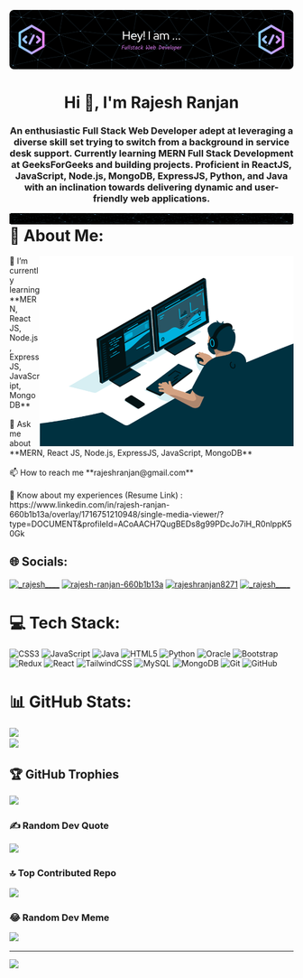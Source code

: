 ![MasterHead](/github-header-image.png)

<h1 align="center">Hi 👋, I'm Rajesh Ranjan</h1>
<h3 align="center">An enthusiastic Full Stack Web Developer adept at leveraging a diverse skill set trying to switch from a background in service desk support. Currently learning MERN Full Stack Development at GeeksForGeeks and building projects. Proficient in ReactJS, JavaScript, Node.js, MongoDB, ExpressJS, Python, and Java with an inclination towards delivering dynamic and user-friendly web applications.</h3>
<img align="right" alt="coding" width="100%" height="20" src="/create-space.png">

# 💫 About Me:

<img align="right" alt="coding" width="450" src="/side-img.gif">
🌱 I’m currently learning **MERN, React JS, Node.js, ExpressJS, JavaScript, MongoDB**<br><br>💬 Ask me about **MERN, React JS, Node.js, ExpressJS, JavaScript, MongoDB**<br><br>📫 How to reach me **rajeshranjan@gmail.com**<br><br>📄 Know about my experiences (Resume Link) : https://www.linkedin.com/in/rajesh-ranjan-660b1b13a/overlay/1716751210948/single-media-viewer/?type=DOCUMENT&profileId=ACoAACH7QugBEDs8g99PDcJo7iH_R0nlppK50Gk


## 🌐 Socials:
<p align="left">
<a href="https://twitter.com/_rajesh____" target="blank"><img align="center" src="https://raw.githubusercontent.com/rahuldkjain/github-profile-readme-generator/master/src/images/icons/Social/twitter.svg" alt="_rajesh____" height="30" width="40" /></a>
<a href="https://linkedin.com/in/rajesh-ranjan-660b1b13a" target="blank"><img align="center" src="https://raw.githubusercontent.com/rahuldkjain/github-profile-readme-generator/master/src/images/icons/Social/linked-in-alt.svg" alt="rajesh-ranjan-660b1b13a" height="30" width="40" /></a>
<a href="https://fb.com/rajeshranjan8271" target="blank"><img align="center" src="https://raw.githubusercontent.com/rahuldkjain/github-profile-readme-generator/master/src/images/icons/Social/facebook.svg" alt="rajeshranjan8271" height="30" width="40" /></a>
<a href="https://instagram.com/_rajesh____" target="blank"><img align="center" src="https://raw.githubusercontent.com/rahuldkjain/github-profile-readme-generator/master/src/images/icons/Social/instagram.svg" alt="_rajesh____" height="30" width="40" /></a>
</p>

# 💻 Tech Stack:
![CSS3](https://img.shields.io/badge/css3-%231572B6.svg?style=for-the-badge&logo=css3&logoColor=white) ![JavaScript](https://img.shields.io/badge/javascript-%23323330.svg?style=for-the-badge&logo=javascript&logoColor=%23F7DF1E) ![Java](https://img.shields.io/badge/java-%23ED8B00.svg?style=for-the-badge&logo=openjdk&logoColor=white) ![HTML5](https://img.shields.io/badge/html5-%23E34F26.svg?style=for-the-badge&logo=html5&logoColor=white) ![Python](https://img.shields.io/badge/python-3670A0?style=for-the-badge&logo=python&logoColor=ffdd54) ![Oracle](https://img.shields.io/badge/Oracle-F80000?style=for-the-badge&logo=oracle&logoColor=white) ![Bootstrap](https://img.shields.io/badge/bootstrap-%238511FA.svg?style=for-the-badge&logo=bootstrap&logoColor=white) ![Redux](https://img.shields.io/badge/redux-%23593d88.svg?style=for-the-badge&logo=redux&logoColor=white) ![React](https://img.shields.io/badge/react-%2320232a.svg?style=for-the-badge&logo=react&logoColor=%2361DAFB) ![TailwindCSS](https://img.shields.io/badge/tailwindcss-%2338B2AC.svg?style=for-the-badge&logo=tailwind-css&logoColor=white) ![MySQL](https://img.shields.io/badge/mysql-4479A1.svg?style=for-the-badge&logo=mysql&logoColor=white) ![MongoDB](https://img.shields.io/badge/MongoDB-%234ea94b.svg?style=for-the-badge&logo=mongodb&logoColor=white) ![Git](https://img.shields.io/badge/git-%23F05033.svg?style=for-the-badge&logo=git&logoColor=white) ![GitHub](https://img.shields.io/badge/github-%23121011.svg?style=for-the-badge&logo=github&logoColor=white) 
# 📊 GitHub Stats:
![](https://github-readme-stats.vercel.app/api?username=rajesh-ranjan-git&theme=dark&hide_border=false&include_all_commits=false&count_private=false)<br/>
![](https://github-readme-streak-stats.herokuapp.com/?user=rajesh-ranjan-git&theme=dark&hide_border=false)<br/>

## 🏆 GitHub Trophies
![](https://github-profile-trophy.vercel.app/?username=rajesh-ranjan-git&theme=radical&no-frame=false&no-bg=true&margin-w=4)

### ✍️ Random Dev Quote
![](https://quotes-github-readme.vercel.app/api?type=horizontal&theme=radical)

### 🔝 Top Contributed Repo
![](https://github-contributor-stats.vercel.app/api?username=rajesh-ranjan-git&limit=5&theme=dark&combine_all_yearly_contributions=true)

### 😂 Random Dev Meme
<img src='https://memer-new.vercel.app/' style="height: 400px;"/>

---
[![](https://visitcount.itsvg.in/api?id=rajesh-ranjan-git&icon=0&color=0)](https://visitcount.itsvg.in)

<!-- Proudly created with GPRM ( https://gprm.itsvg.in ) -->
